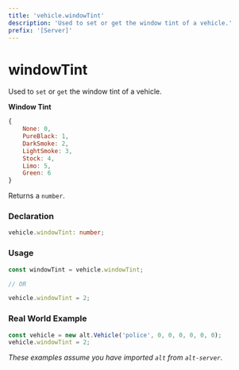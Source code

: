 ```yaml
---
title: 'vehicle.windowTint'
description: 'Used to set or get the window tint of a vehicle.'
prefix: '[Server]'
---
```


# windowTint

Used to `set` or `get` the window tint of a vehicle.

**Window Tint**

```js
{
    None: 0,
    PureBlack: 1,
    DarkSmoke: 2,
    LightSmoke: 3,
    Stock: 4,
    Limo: 5,
    Green: 6
}
```

Returns a `number`.

### Declaration

```typescript
vehicle.windowTint: number;
```

### Usage

```js
const windowTint = vehicle.windowTint;

// OR

vehicle.windowTint = 2;
```

### Real World Example

```js
const vehicle = new alt.Vehicle('police', 0, 0, 0, 0, 0, 0);
vehicle.windowTint = 2;
```

_These examples assume you have imported `alt` from `alt-server`._